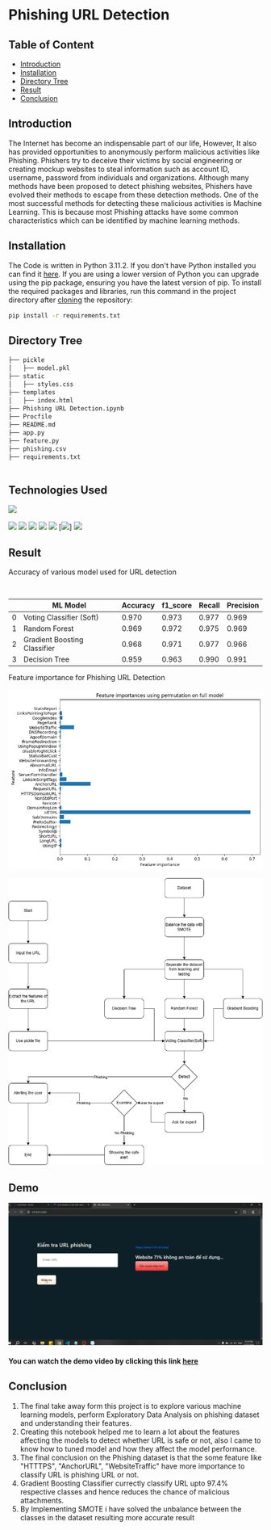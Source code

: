 # Phishing URL Detection 


## Table of Content
  * [Introduction](#introduction)
  * [Installation](#installation)
  * [Directory Tree](#directory-tree)
  * [Result](#result)
  * [Conclusion](#conclusion)


## Introduction

The Internet has become an indispensable part of our life, However, It also has provided opportunities to anonymously perform malicious activities like Phishing. Phishers try to deceive their victims by social engineering or creating mockup websites to steal information such as account ID, username, password from individuals and organizations. Although many methods have been proposed to detect phishing websites, Phishers have evolved their methods to escape from these detection methods. One of the most successful methods for detecting these malicious activities is Machine Learning. This is because most Phishing attacks have some common characteristics which can be identified by machine learning methods.


## Installation
The Code is written in Python 3.11.2. If you don't have Python installed you can find it [here](https://www.python.org/downloads/). If you are using a lower version of Python you can upgrade using the pip package, ensuring you have the latest version of pip. To install the required packages and libraries, run this command in the project directory after [cloning](https://www.howtogeek.com/451360/how-to-clone-a-github-repository/) the repository:
```bash
pip install -r requirements.txt
```

## Directory Tree 
```
├── pickle
│   ├── model.pkl
├── static
│   ├── styles.css
├── templates
│   ├── index.html
├── Phishing URL Detection.ipynb
├── Procfile
├── README.md
├── app.py
├── feature.py
├── phishing.csv
├── requirements.txt


```

## Technologies Used

![](https://forthebadge.com/images/badges/made-with-python.svg)

[<img target="_blank" src="https://upload.wikimedia.org/wikipedia/commons/3/31/NumPy_logo_2020.svg" width=200>](https://numpy.org/doc/) [<img target="_blank" src="https://upload.wikimedia.org/wikipedia/commons/e/ed/Pandas_logo.svg" width=200>](https://pandas.pydata.org/pandas-docs/stable/reference/api/pandas.DataFrame.html)
[<img target="_blank" src="https://upload.wikimedia.org/wikipedia/commons/8/84/Matplotlib_icon.svg" width=100>](https://matplotlib.org/)
[<img target="_blank" src="https://scikit-learn.org/stable/_static/scikit-learn-logo-small.png" width=200>](https://scikit-learn.org/stable/) 
[<img target="_blank" src="https://encrypted-tbn0.gstatic.com/images?q=tbn:ANd9GcScq-xocLctL07Jy0tpR_p9w0Q42_rK1aAkNfW6sm3ucjFKWML39aaJPgdhadyCnEiK7vw&usqp=CAU" width=200>](https://flask.palletsprojects.com/en/2.0.x/) [<img target="_blank" src="https://encrypted-tbn0.gstatic.com/images?q=tbn:ANd9GcQTDVY7iYV0iE7NbQg8owmgXqUUHMYGP_qtVg&s" width=200>]
[<img target="_blank" src="https://external-preview.redd.it/5oUALjI2hLuUySgNHJhh8oJyiA4PY5DQcypeUiLx0MQ.jpg?width=640&crop=smart&auto=webp&s=f9af56fb8a5f3f5c001bc4370256dad01533744d" width=200>](https://flask.palletsprojects.com/en/stable/)


## Result

Accuracy of various model used for URL detection
<br>

<br>

||ML Model|	Accuracy|  	f1_score|	Recall|	Precision|
|---|---|---|---|---|---|
0|	Voting Classifier (Soft)|	0.970|	0.973|	0.977|	0.969|
1|	Random Forest	|	        0.969|	0.972|	0.975|	0.969|
2|	Gradient Boosting Classifier	| 	        0.968|	0.971|	0.977|	0.966|
3|	Decision Tree	|	        0.959|	0.963|	0.990|	0.991|


Feature importance for Phishing URL Detection 
<br><br>
![Feature importance](/assets/feature.png)


![Working Flow](/assets/working%20Flow.png)


## Demo
![alt text](/assets/Phishing.png)
#### You can watch the demo video by clicking this link [here](https://www.youtube.com/watch?v=2nteWCwKEnI)



## Conclusion
1. The final take away form this project is to explore various machine learning models, perform Exploratory Data Analysis on phishing dataset and understanding their features. 
2. Creating this notebook helped me to learn a lot about the features affecting the models to detect whether URL is safe or not, also I came to know how to tuned model and how they affect the model performance.
3. The final conclusion on the Phishing dataset is that the some feature like "HTTTPS", "AnchorURL", "WebsiteTraffic" have more importance to classify URL is phishing URL or not. 
4. Gradient Boosting Classifier currectly classify URL upto 97.4% respective classes and hence reduces the chance of malicious attachments.
5. By Implementing SMOTE i have solved the unbalance between the classes in the dataset resulting more accurate result
